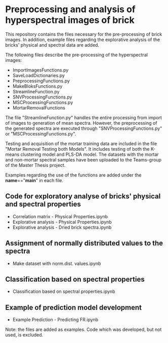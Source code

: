 # Preprocessing and analysis of hyperspectral images of brick

This repository contains the files necessary for the pre-processing of brick images. In addition, example files regarding the explorative analysis of the bricks' physical and spectral data are added.

The following files describe the pre-processing of the hyperspectral images:
- ImportImagesFunctions.py
- SaveLoadDictionaries.py
- PreprocessingFunctions.py
- MakeBloksFunctions.py
- StreamlineFunction.py
- SNVProcessingFunctions.py
- MSCProcessingFunctions.py
- MortarRemovalFunctions

The file "StreamlineFunction.py" handles the entire processing from import of images to generation of mean spectra. However, the preprocessing of the generated spectra are executed through "SNVProcessingFunctions.py" or "MSCProcessingFunctions.py".

Testing and acquisition of the mortar training data are included in the file "Mortar Removal Testing both Models". It includes testing of both the K-means clustering model and PLS-DA model. The datasets with the mortar and non-mortar spectral samples have been uploaded to the Teams-group of the Master Thesis project.

Examples regarding the use of the functions are added under the __name__=="__main__" in each file.

## Code for exploratory analyse of bricks' physical and spectral properties
 - Correlation matrix - Physical Properties.ipynb
 - Explorative analysis - Physical Properties.ipynb
 - Explorative analysis - Dried brick spectra.ipynb
   
## Assignment of normally distributed values to the spectra
- Make dataset with norm.dist. values.ipynb

## Classification based on spectral properties
- Classification based on spectral properties.ipynb

## Example of prediction model development
- Example Prediction - Predicting FR.ipynb

Note: the files are added as examples. Code which was developed, but not used, is excluded. 
